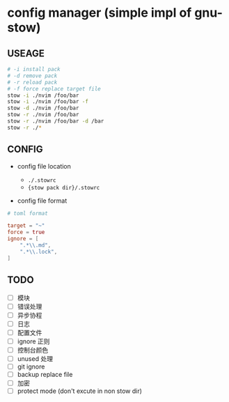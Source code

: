 # config manager (simple impl of gnu-stow)
## USEAGE

```sh
# -i install pack
# -d remove pack
# -r reload pack
# -f force replace target file
stow -i ./nvim /foo/bar
stow -i ./nvim /foo/bar -f
stow -d ./nvim /foo/bar
stow -r ./nvim /foo/bar
stow -r ./nvim /foo/bar -d /bar
stow -r ./*
```

## CONFIG

- config file location

    - `./.stowrc`
    - `{stow pack dir}/.stowrc`

- config file format

```toml
# toml format

target = "~"
force = true
ignore = [
    ".*\\.md",
    ".*\\.lock",
]
```

## TODO

- [ ] 模块
- [ ] 错误处理
- [ ] 异步协程
- [ ] 日志
- [ ] 配置文件
- [ ] ignore 正则
- [ ] 控制台颜色
- [ ] unused 处理
- [ ] git ignore
- [ ] backup replace file
- [ ] 加密
- [ ] protect mode (don't excute in non stow dir)
